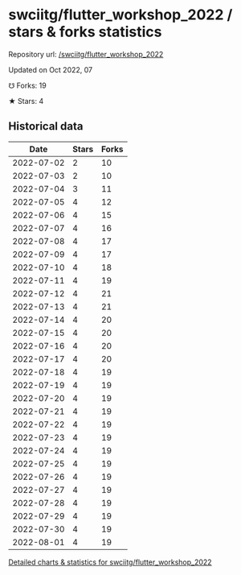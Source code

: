 # swciitg/flutter_workshop_2022 / stars & forks statistics

Repository url: [/swciitg/flutter_workshop_2022](https://github.com/swciitg/flutter_workshop_2022)

Updated on Oct 2022, 07

☋ Forks: 19

★ Stars: 4

## Historical data
| Date | Stars | Forks |
|------|-------|-------|
| 2022-07-02 | 2 | 10 | 
| 2022-07-03 | 2 | 10 | 
| 2022-07-04 | 3 | 11 | 
| 2022-07-05 | 4 | 12 | 
| 2022-07-06 | 4 | 15 | 
| 2022-07-07 | 4 | 16 | 
| 2022-07-08 | 4 | 17 | 
| 2022-07-09 | 4 | 17 | 
| 2022-07-10 | 4 | 18 | 
| 2022-07-11 | 4 | 19 | 
| 2022-07-12 | 4 | 21 | 
| 2022-07-13 | 4 | 21 | 
| 2022-07-14 | 4 | 20 | 
| 2022-07-15 | 4 | 20 | 
| 2022-07-16 | 4 | 20 | 
| 2022-07-17 | 4 | 20 | 
| 2022-07-18 | 4 | 19 | 
| 2022-07-19 | 4 | 19 | 
| 2022-07-20 | 4 | 19 | 
| 2022-07-21 | 4 | 19 | 
| 2022-07-22 | 4 | 19 | 
| 2022-07-23 | 4 | 19 | 
| 2022-07-24 | 4 | 19 | 
| 2022-07-25 | 4 | 19 | 
| 2022-07-26 | 4 | 19 | 
| 2022-07-27 | 4 | 19 | 
| 2022-07-28 | 4 | 19 | 
| 2022-07-29 | 4 | 19 | 
| 2022-07-30 | 4 | 19 | 
| 2022-08-01 | 4 | 19 | 


[Detailed charts & statistics for swciitg/flutter_workshop_2022](https://reviewgithub.com/rep/swciitg/flutter_workshop_2022)
